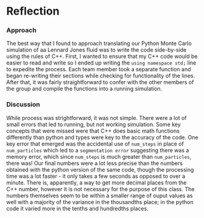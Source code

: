 # Reflection

### Approach
The best way that I found to approach translating our Python Monte Carlo simulation of aa Lennard Jones fluid was to write the code side-by-side using the rules of C++. First, I wanted to ensure that my C++ code would be easier to read and write so I ended up writing the `using namespace std;` line to expedite the process. Each team member took a separate function and began re-writing their sections while checking for functionality of the lines. After that, it was fairly straightforward to confer with the other members of the group and compile the functions into a running simulation. 

### Discussion
While process was strightforward, it was not simple. There were a lot of small errors that led to running, but not working simulation. Some key concepts that were missed were that C++ does basic math functions differently than python and types were key to the accuracy of the code. One key error that emerged was the accidental use of `num_steps` in place of `num_particles` which led to a `segmentation error` suggesting there was a memory error, which since `num_steps` is much greater than `num_particles`, there was! Our final numbers were a lot less precise than the numbers obtained with the python version of the same code, though the processing time was a lot faster - it only takes a few seconds as opposed to over a minute. There is, apparently, a way to get more decimal places from the C++ number, however it is not necessary for the purpose of this class. The numbers themselves seem to be within a smaller range of ouput values as well with a majority of the variance in the thousandths place; in the python code it varied more in the tenths and hundredths places.
